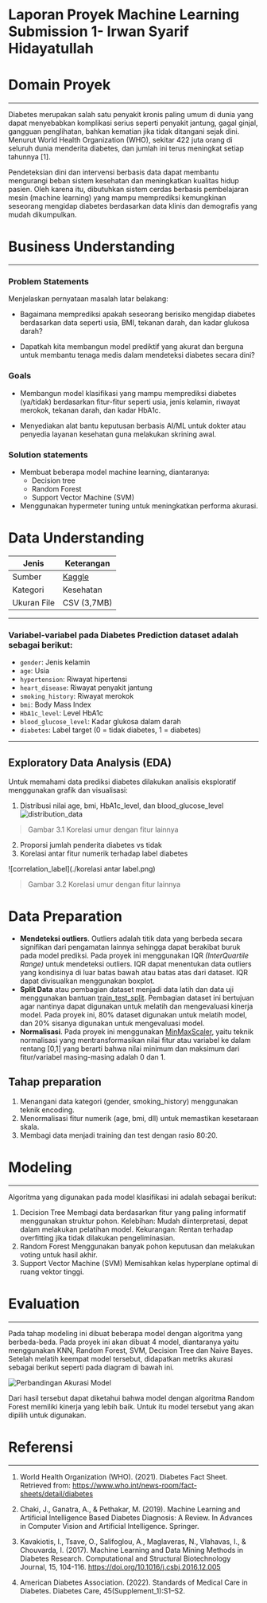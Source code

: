 # Laporan Proyek Machine Learning Submission 1- Irwan Syarif Hidayatullah

# Domain Proyek

---

Diabetes merupakan salah satu penyakit kronis paling umum di dunia yang dapat menyebabkan komplikasi serius seperti penyakit jantung, gagal ginjal, gangguan penglihatan, bahkan kematian jika tidak ditangani sejak dini. Menurut World Health Organization (WHO), sekitar 422 juta orang di seluruh dunia menderita diabetes, dan jumlah ini terus meningkat setiap tahunnya [1].

Pendeteksian dini dan intervensi berbasis data dapat membantu mengurangi beban sistem kesehatan dan meningkatkan kualitas hidup pasien. Oleh karena itu, dibutuhkan sistem cerdas berbasis pembelajaran mesin (machine learning) yang mampu memprediksi kemungkinan seseorang mengidap diabetes berdasarkan data klinis dan demografis yang mudah dikumpulkan.

# Business Understanding

---

### Problem Statements

Menjelaskan pernyataan masalah latar belakang:

- Bagaimana memprediksi apakah seseorang berisiko mengidap diabetes berdasarkan data seperti usia, BMI, tekanan darah, dan kadar glukosa darah?

- Dapatkah kita membangun model prediktif yang akurat dan berguna untuk membantu tenaga medis dalam mendeteksi diabetes secara dini?

### Goals

- Membangun model klasifikasi yang mampu memprediksi diabetes (ya/tidak) berdasarkan fitur-fitur seperti usia, jenis kelamin, riwayat merokok, tekanan darah, dan kadar HbA1c.

- Menyediakan alat bantu keputusan berbasis AI/ML untuk dokter atau penyedia layanan kesehatan guna melakukan skrining awal.

### Solution statements

- Membuat beberapa model machine learning, diantaranya:
  - Decision tree
  - Random Forest
  - Support Vector Machine (SVM)
- Menggunakan hypermeter tuning untuk meningkatkan performa akurasi.

# Data Understanding

Jenis | Keterangan
--- | ---
Sumber | [Kaggle](https://www.kaggle.com/datasets/iammustafatz/diabetes-prediction-dataset)
Kategori | Kesehatan
Ukuran File | CSV (3,7MB)

---

### Variabel-variabel pada Diabetes Prediction dataset adalah sebagai berikut:

- `gender`: Jenis kelamin
- `age`: Usia
- `hypertension`: Riwayat hipertensi
- `heart_disease`: Riwayat penyakit jantung
- `smoking_history`: Riwayat merokok
- `bmi`: Body Mass Index
- `HbA1c_level`: Level HbA1c
- `blood_glucose_level`: Kadar glukosa dalam darah
- `diabetes`: Label target (0 = tidak diabetes, 1 = diabetes)

---

## Exploratory Data Analysis (EDA)

Untuk memahami data prediksi diabetes dilakukan analisis eksploratif menggunakan grafik dan visualisasi:

1. Distribusi nilai age, bmi, HbA1c_level, dan blood_glucose_level
![distribution_data]( ./distribution_data.png)
> Gambar 3.1 Korelasi umur dengan fitur lainnya

2. Proporsi jumlah penderita diabetes vs tidak
3. Korelasi antar fitur numerik terhadap label diabetes

![correlation_label](./korelasi antar label.png)
> Gambar 3.2 Korelasi umur dengan fitur lainnya

# Data Preparation

- **Mendeteksi outliers**. Outliers adalah titik data yang berbeda secara signifikan dari pengamatan lainnya sehingga dapat berakibat buruk pada model prediksi. Pada proyek ini menggunakan IQR *(InterQuartile Range)* untuk mendeteksi outliers. IQR dapat menentukan data outliers yang kondisinya di luar batas bawah atau batas atas dari dataset. IQR dapat divisualkan menggunakan boxplot.
- **Split Data** atau pembagian dataset menjadi data latih dan data uji menggunakan bantuan [train_test_split](https://scikit-learn.org/stable/modules/generated/sklearn.model_selection.train_test_split.html). Pembagian dataset ini bertujuan agar nantinya dapat digunakan untuk melatih dan mengevaluasi kinerja model. Pada proyek ini, 80% dataset digunakan untuk melatih model, dan 20% sisanya digunakan untuk mengevaluasi model.
- **Normalisasi**. Pada proyek ini menggunakan [MinMaxScaler](https://scikit-learn.org/stable/modules/generated/sklearn.preprocessing.MinMaxScaler.html), yaitu teknik normalisasi yang mentransformasikan nilai fitur atau variabel ke dalam rentang [0,1] yang berarti bahwa nilai minimum dan maksimum dari fitur/variabel masing-masing adalah 0 dan 1.


## Tahap preparation

1. Menangani data kategori (gender, smoking_history) menggunakan teknik encoding.
2. Menormalisasi fitur numerik (age, bmi, dll) untuk memastikan kesetaraan skala.
3. Membagi data menjadi training dan test dengan rasio 80:20.

# Modeling

---

Algoritma yang digunakan pada model klasifikasi ini adalah sebagai berikut:

1. Decision Tree
   Membagi data berdasarkan fitur yang paling informatif menggunakan struktur pohon. Kelebihan: Mudah diinterpretasi, depat dalam melakukan pelatihan model. Kekurangan: Rentan terhadap overfitting jika tidak dilakukan pengeliminasian.
2. Random Forest
   Menggunakan banyak pohon keputusan dan melakukan voting untuk hasil akhir.
3. Support Vector Machine (SVM)
   Memisahkan kelas hyperplane optimal di ruang vektor tinggi.

# Evaluation

---

Pada tahap modeling ini dibuat beberapa model dengan algoritma yang berbeda-beda. Pada proyek ini akan dibuat 4 model, diantaranya yaitu menggunakan KNN, Random Forest, SVM, Decision Tree dan Naive Bayes.
Setelah melatih keempat model tersebut, didapatkan metriks akurasi sebagai berikut seperti pada diagram di bawah ini.

![Perbandingan Akurasi Model](./model_accuracy_comparison.png)

Dari hasil tersebut dapat diketahui bahwa model dengan algoritma Random Forest memiliki kinerja yang lebih baik. Untuk itu model tersebut yang akan dipilih untuk digunakan.


# Referensi

---

1. World Health Organization (WHO). (2021). Diabetes Fact Sheet. Retrieved from: https://www.who.int/news-room/fact-sheets/detail/diabetes

2. Chaki, J., Ganatra, A., & Pethakar, M. (2019). Machine Learning and Artificial Intelligence Based Diabetes Diagnosis: A Review. In Advances in Computer Vision and Artificial Intelligence. Springer.

3. Kavakiotis, I., Tsave, O., Salifoglou, A., Maglaveras, N., Vlahavas, I., & Chouvarda, I. (2017). Machine Learning and Data Mining Methods in Diabetes Research. Computational and Structural Biotechnology Journal, 15, 104-116. https://doi.org/10.1016/j.csbj.2016.12.005

4. American Diabetes Association. (2022). Standards of Medical Care in Diabetes. Diabetes Care, 45(Supplement_1):S1–S2.
